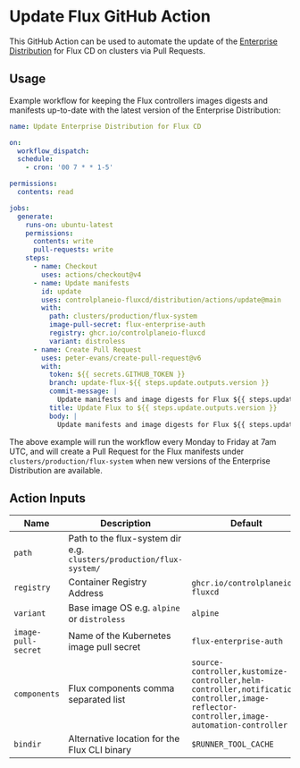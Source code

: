 # Update Flux GitHub Action

This GitHub Action can be used to automate the update of the
[Enterprise Distribution](https://control-plane.io/enterprise-for-flux-cd/)
for Flux CD on clusters via Pull Requests.

## Usage

Example workflow for keeping the Flux controllers images digests
and manifests up-to-date with the latest version of the Enterprise Distribution:

```yaml
name: Update Enterprise Distribution for Flux CD

on:
  workflow_dispatch:
  schedule:
    - cron: '00 7 * * 1-5'

permissions:
  contents: read

jobs:
  generate:
    runs-on: ubuntu-latest
    permissions:
      contents: write
      pull-requests: write
    steps:
      - name: Checkout
        uses: actions/checkout@v4
      - name: Update manifests
        id: update
        uses: controlplaneio-fluxcd/distribution/actions/update@main
        with:
          path: clusters/production/flux-system
          image-pull-secret: flux-enterprise-auth
          registry: ghcr.io/controlplaneio-fluxcd
          variant: distroless
      - name: Create Pull Request
        uses: peter-evans/create-pull-request@v6
        with:
          token: ${{ secrets.GITHUB_TOKEN }}
          branch: update-flux-${{ steps.update.outputs.version }}
          commit-message: |
            Update manifests and image digests for Flux ${{ steps.update.outputs.version }}
          title: Update Flux to ${{ steps.update.outputs.version }}
          body: |
            Update manifests and image digests for Flux ${{ steps.update.outputs.version }}
```

The above example will run the workflow every Monday to Friday at 7am UTC,
and will create a Pull Request for the Flux manifests under `clusters/production/flux-system`
when new versions of the Enterprise Distribution are available.

## Action Inputs

| Name                | Description                                                         | Default                                                                                                                                 |
|---------------------|---------------------------------------------------------------------|-----------------------------------------------------------------------------------------------------------------------------------------|
| `path`              | Path to the flux-system dir e.g. `clusters/production/flux-system/` |                                                                                                                                         |
| `registry`          | Container Registry Address                                          | `ghcr.io/controlplaneio-fluxcd`                                                                                                         |
| `variant`           | Base image OS e.g. `alpine` or `distroless`                         | `alpine`                                                                                                                                |
| `image-pull-secret` | Name of the Kubernetes image pull secret                            | `flux-enterprise-auth`                                                                                                                  |
| `components`        | Flux components comma separated list                                | `source-controller,kustomize-controller,helm-controller,notification-controller,image-reflector-controller,image-automation-controller` |
| `bindir`            | Alternative location for the Flux CLI binary                        | `$RUNNER_TOOL_CACHE`                                                                                                                    |

